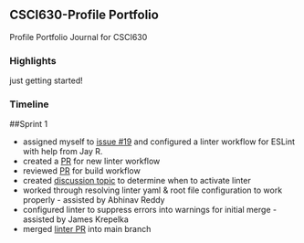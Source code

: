 ## CSCI630-Profile Portfolio
Profile Portfolio Journal for CSCI630

### Highlights

just getting started!

### Timeline

##Sprint 1

- assigned myself to [issue #19](https://github.com/ChicoState/PantryNode/issues/19) and configured a linter workflow for ESLint with help from Jay R.
- created a [PR](https://github.com/ChicoState/PantryNode/pull/40) for new linter workflow
- reviewed [PR](https://github.com/ChicoState/PantryNode/pull/35) for build workflow
- created [discussion topic](https://github.com/ChicoState/PantryNode/discussions/42) to determine when to activate linter
- worked through resolving linter yaml & root file configuration to work properly - assisted by Abhinav Reddy
- configured linter to suppress errors into warnings for initial merge - assisted by James Krepelka
- merged [linter PR](https://github.com/ChicoState/PantryNode/pull/40) into main branch

